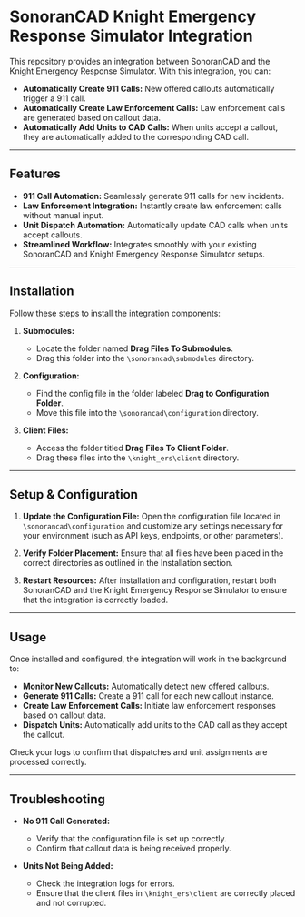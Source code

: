 # SonoranCAD Knight Emergency Response Simulator Integration

This repository provides an integration between SonoranCAD and the Knight Emergency Response Simulator. With this integration, you can:

- **Automatically Create 911 Calls:** New offered callouts automatically trigger a 911 call.
- **Automatically Create Law Enforcement Calls:** Law enforcement calls are generated based on callout data.
- **Automatically Add Units to CAD Calls:** When units accept a callout, they are automatically added to the corresponding CAD call.

---

## Features

- **911 Call Automation:** Seamlessly generate 911 calls for new incidents.
- **Law Enforcement Integration:** Instantly create law enforcement calls without manual input.
- **Unit Dispatch Automation:** Automatically update CAD calls when units accept callouts.
- **Streamlined Workflow:** Integrates smoothly with your existing SonoranCAD and Knight Emergency Response Simulator setups.

---

## Installation

Follow these steps to install the integration components:

1. **Submodules:**
   - Locate the folder named **Drag Files To Submodules**.
   - Drag this folder into the `\sonorancad\submodules` directory.

2. **Configuration:**
   - Find the config file in the folder labeled **Drag to Configuration Folder**.
   - Move this file into the `\sonorancad\configuration` directory.

3. **Client Files:**
   - Access the folder titled **Drag Files To Client Folder**.
   - Drag these files into the `\knight_ers\client` directory.

---

## Setup & Configuration

1. **Update the Configuration File:**
   Open the configuration file located in `\sonorancad\configuration` and customize any settings necessary for your environment (such as API keys, endpoints, or other parameters).

2. **Verify Folder Placement:**
   Ensure that all files have been placed in the correct directories as outlined in the Installation section.

3. **Restart Resources:**
   After installation and configuration, restart both SonoranCAD and the Knight Emergency Response Simulator to ensure that the integration is correctly loaded.

---

## Usage

Once installed and configured, the integration will work in the background to:

- **Monitor New Callouts:** Automatically detect new offered callouts.
- **Generate 911 Calls:** Create a 911 call for each new callout instance.
- **Create Law Enforcement Calls:** Initiate law enforcement responses based on callout data.
- **Dispatch Units:** Automatically add units to the CAD call as they accept the callout.

Check your logs to confirm that dispatches and unit assignments are processed correctly.

---

## Troubleshooting

- **No 911 Call Generated:**
  - Verify that the configuration file is set up correctly.
  - Confirm that callout data is being received properly.

- **Units Not Being Added:**
  - Check the integration logs for errors.
  - Ensure that the client files in `\knight_ers\client` are correctly placed and not corrupted.